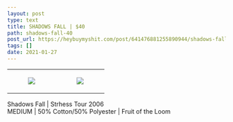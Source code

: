 ```yaml
---
layout: post
type: text
title: SHADOWS FALL | $40
path: shadows-fall-40
post_url: https://heybuymyshit.com/post/641476881255890944/shadows-fall-40
tags: []
date: 2021-01-27
---
```




<table style="width:100%;"><tr><td style="vertical-align:top;">
      <figure class="tmblr-full" data-orig-height="2048" data-orig-width="1365" data-orig-src="https://concertshirts.netlify.app/shirts/0136/0136-01.jpg"><img src="https://64.media.tumblr.com/445ad87fc4e7b5ff825095ab3bade237/579ca5aa7a23f442-2a/s540x810/4bc6100ff0e1589115b5ec4e0e1a6d369e5463e1.jpg" data-orig-height="2048" data-orig-width="1365" data-orig-src="https://concertshirts.netlify.app/shirts/0136/0136-01.jpg"/></figure></td>
    <td style="vertical-align:top;">
      <figure class="tmblr-full" data-orig-height="2048" data-orig-width="1365" data-orig-src="https://concertshirts.netlify.app/shirts/0136/0136-02.jpg"><img src="https://64.media.tumblr.com/5d41196411defd8524babe6ea1d25772/579ca5aa7a23f442-5c/s540x810/6d256c6ca185f40142ed5798572319c7d3c38015.jpg" data-orig-height="2048" data-orig-width="1365" data-orig-src="https://concertshirts.netlify.app/shirts/0136/0136-02.jpg"/></figure></td>
  </tr></table><p>
  Shadows Fall | Strhess Tour 2006<br/>MEDIUM | 50% Cotton/50% Polyester | Fruit of the Loom
</p>
